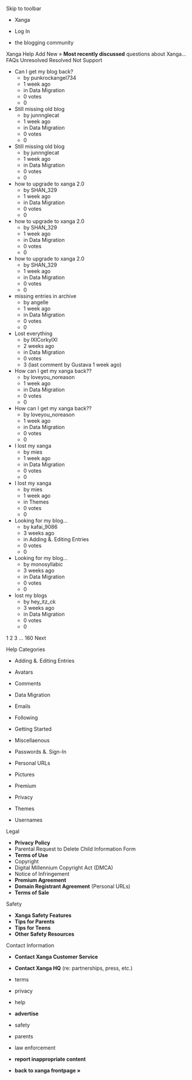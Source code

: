 Skip to toolbar

*   Xanga

*   Log In

*   the blogging community

Xanga Help Add New » **Most recently discussed** questions about Xanga… FAQs Unresolved Resolved Not Support

*   Can I get my blog back?
    *   by punkrockangel734
    *   1 week ago
    *   in Data Migration
    *   0 votes
    *   0
*   Still missing old blog
    *   by junnnglecat
    *   1 week ago
    *   in Data Migration
    *   0 votes
    *   0
*   Still missing old blog
    *   by junnnglecat
    *   1 week ago
    *   in Data Migration
    *   0 votes
    *   0
*   how to upgrade to xanga 2.0
    *   by SHAN\_329
    *   1 week ago
    *   in Data Migration
    *   0 votes
    *   0
*   how to upgrade to xanga 2.0
    *   by SHAN\_329
    *   1 week ago
    *   in Data Migration
    *   0 votes
    *   0
*   how to upgrade to xanga 2.0
    *   by SHAN\_329
    *   1 week ago
    *   in Data Migration
    *   0 votes
    *   0
*   missing entries in archive
    *   by angelle
    *   1 week ago
    *   in Data Migration
    *   0 votes
    *   0
*   Lost everything
    *   by lXlCorkylXl
    *   2 weeks ago
    *   in Data Migration
    *   0 votes
    *   3 (last comment by Gustava 1 week ago)
*   How can I get my xanga back??
    *   by loveyou\_noreason
    *   1 week ago
    *   in Data Migration
    *   0 votes
    *   0
*   How can I get my xanga back??
    *   by loveyou\_noreason
    *   1 week ago
    *   in Data Migration
    *   0 votes
    *   0
*   I lost my xanga
    *   by mies
    *   1 week ago
    *   in Data Migration
    *   0 votes
    *   0
*   I lost my xanga
    *   by mies
    *   1 week ago
    *   in Themes
    *   0 votes
    *   0
*   Looking for my blog...
    *   by kafai\_9086
    *   3 weeks ago
    *   in Adding &. Editing Entries
    *   0 votes
    *   0
*   Looking for my blog...
    *   by monosyllabic
    *   3 weeks ago
    *   in Data Migration
    *   0 votes
    *   0
*   lost my blogs
    *   by hey\_itz\_ck
    *   3 weeks ago
    *   in Data Migration
    *   0 votes
    *   0

1 2 3 ... 160 Next

Help Categories

*   Adding &. Editing Entries
*   Avatars
*   Comments
*   Data Migration
*   Emails
*   Following
*   Getting Started
*   Miscellaenous

*   Passwords &. Sign-In
*   Personal URLs
*   Pictures
*   Premium
*   Privacy
*   Themes
*   Usernames

Legal

*   **Privacy Policy**
*   Parental Request to Delete Child Information Form
*   **Terms of Use**
*   Copyright
*   Digital Millennium Copyright Act (DMCA)
*   Notice of Infringement
*   **Premium Agreement**
*   **Domain Registrant Agreement** (Personal URLs)
*   **Terms of Sale**

Safety

*   **Xanga Safety Features**
*   **Tips for Parents**
*   **Tips for Teens**
*   **Other Safety Resources**

Contact Information

*   **Contact Xanga Customer Service**
*   **Contact Xanga HQ** (re: partnerships, press, etc.)

*   terms
*   privacy
*   help
*   **advertise**

*   safety
*   parents
*   law enforcement
*   **report inappropriate content**

*   **back to xanga frontpage »**